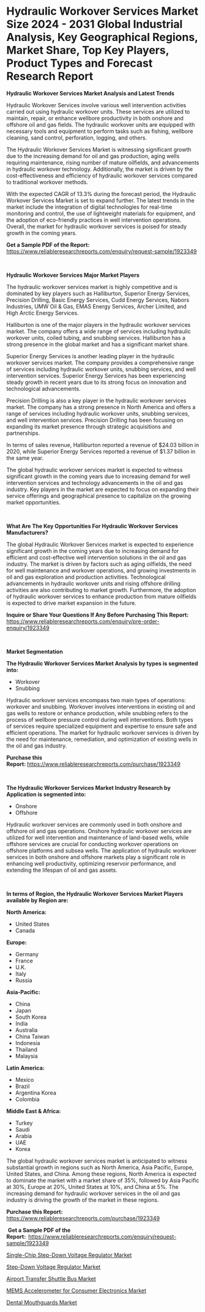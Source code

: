 <p><h1>Hydraulic Workover Services Market Size 2024 - 2031 Global Industrial Analysis, Key Geographical Regions, Market Share, Top Key Players, Product Types and Forecast Research Report</h1></p><p><strong>Hydraulic Workover Services Market Analysis and Latest Trends</strong></p>
<p><p>Hydraulic Workover Services involve various well intervention activities carried out using hydraulic workover units. These services are utilized to maintain, repair, or enhance wellbore productivity in both onshore and offshore oil and gas fields. The hydraulic workover units are equipped with necessary tools and equipment to perform tasks such as fishing, wellbore cleaning, sand control, perforation, logging, and others.</p><p>The Hydraulic Workover Services Market is witnessing significant growth due to the increasing demand for oil and gas production, aging wells requiring maintenance, rising number of mature oilfields, and advancements in hydraulic workover technology. Additionally, the market is driven by the cost-effectiveness and efficiency of hydraulic workover services compared to traditional workover methods.</p><p>With the expected CAGR of 13.3% during the forecast period, the Hydraulic Workover Services Market is set to expand further. The latest trends in the market include the integration of digital technologies for real-time monitoring and control, the use of lightweight materials for equipment, and the adoption of eco-friendly practices in well intervention operations. Overall, the market for hydraulic workover services is poised for steady growth in the coming years.</p></p>
<p><strong>Get a Sample PDF of the Report:&nbsp;</strong> <a href="https://www.reliableresearchreports.com/enquiry/request-sample/1923349">https://www.reliableresearchreports.com/enquiry/request-sample/1923349</a></p>
<p>&nbsp;</p>
<p><strong>Hydraulic Workover Services Major Market Players</strong></p>
<p><p>The hydraulic workover services market is highly competitive and is dominated by key players such as Halliburton, Superior Energy Services, Precision Drilling, Basic Energy Services, Cudd Energy Services, Nabors Industries, UMW Oil & Gas, EMAS Energy Services, Archer Limited, and High Arctic Energy Services.</p><p>Halliburton is one of the major players in the hydraulic workover services market. The company offers a wide range of services including hydraulic workover units, coiled tubing, and snubbing services. Halliburton has a strong presence in the global market and has a significant market share.</p><p>Superior Energy Services is another leading player in the hydraulic workover services market. The company provides a comprehensive range of services including hydraulic workover units, snubbing services, and well intervention services. Superior Energy Services has been experiencing steady growth in recent years due to its strong focus on innovation and technological advancements.</p><p>Precision Drilling is also a key player in the hydraulic workover services market. The company has a strong presence in North America and offers a range of services including hydraulic workover units, snubbing services, and well intervention services. Precision Drilling has been focusing on expanding its market presence through strategic acquisitions and partnerships.</p><p>In terms of sales revenue, Halliburton reported a revenue of $24.03 billion in 2020, while Superior Energy Services reported a revenue of $1.37 billion in the same year.</p><p>The global hydraulic workover services market is expected to witness significant growth in the coming years due to increasing demand for well intervention services and technology advancements in the oil and gas industry. Key players in the market are expected to focus on expanding their service offerings and geographical presence to capitalize on the growing market opportunities.</p></p>
<p>&nbsp;</p>
<p><strong>What Are The Key Opportunities For Hydraulic Workover Services Manufacturers?</strong></p>
<p><p>The global Hydraulic Workover Services market is expected to experience significant growth in the coming years due to increasing demand for efficient and cost-effective well intervention solutions in the oil and gas industry. The market is driven by factors such as aging oilfields, the need for well maintenance and workover operations, and growing investments in oil and gas exploration and production activities. Technological advancements in hydraulic workover units and rising offshore drilling activities are also contributing to market growth. Furthermore, the adoption of hydraulic workover services to enhance production from mature oilfields is expected to drive market expansion in the future.</p></p>
<p><strong>Inquire or Share Your Questions If Any Before Purchasing This Report:</strong> <a href="https://www.reliableresearchreports.com/enquiry/pre-order-enquiry/1923349">https://www.reliableresearchreports.com/enquiry/pre-order-enquiry/1923349</a></p>
<p>&nbsp;</p>
<p><strong>Market Segmentation</strong></p>
<p><strong>The Hydraulic Workover Services Market Analysis by types is segmented into:</strong></p>
<p><ul><li>Workover</li><li>Snubbing</li></ul></p>
<p><p>Hydraulic workover services encompass two main types of operations: workover and snubbing. Workover involves interventions in existing oil and gas wells to restore or enhance production, while snubbing refers to the process of wellbore pressure control during well interventions. Both types of services require specialized equipment and expertise to ensure safe and efficient operations. The market for hydraulic workover services is driven by the need for maintenance, remediation, and optimization of existing wells in the oil and gas industry.</p></p>
<p><strong>Purchase this Report:&nbsp;</strong><a href="https://www.reliableresearchreports.com/purchase/1923349">https://www.reliableresearchreports.com/purchase/1923349</a></p>
<p>&nbsp;</p>
<p><strong>The Hydraulic Workover Services Market Industry Research by Application is segmented into:</strong></p>
<p><ul><li>Onshore</li><li>Offshore</li></ul></p>
<p><p>Hydraulic workover services are commonly used in both onshore and offshore oil and gas operations. Onshore hydraulic workover services are utilized for well intervention and maintenance of land-based wells, while offshore services are crucial for conducting workover operations on offshore platforms and subsea wells. The application of hydraulic workover services in both onshore and offshore markets play a significant role in enhancing well productivity, optimizing reservoir performance, and extending the lifespan of oil and gas assets.</p></p>
<p>&nbsp;</p>
<p><strong>In terms of Region, the Hydraulic Workover Services Market Players available by Region are:</strong></p>
<p>
    <p> <strong> North America: </strong>
        <ul>
            <li>United States</li>
            <li>Canada</li>
        </ul>
        </p> 
    <p> <strong> Europe: </strong>
        <ul>
            <li>Germany</li>
            <li>France</li>
            <li>U.K.</li>
            <li>Italy</li>
            <li>Russia</li>
        </ul>
        </p> 
    <p> <strong> Asia-Pacific: </strong>
        <ul>
            <li>China</li>
            <li>Japan</li>
            <li>South Korea</li>
            <li>India</li>
            <li>Australia</li>
            <li>China Taiwan</li>
            <li>Indonesia</li>
            <li>Thailand</li>
            <li>Malaysia</li>
        </ul>
        </p> 
    <p> <strong> Latin America: </strong>
        <ul>
            <li>Mexico</li>
            <li>Brazil</li>
            <li>Argentina Korea</li>
            <li>Colombia</li>
        </ul>
        </p> 
    <p> <strong> Middle East & Africa: </strong>
        <ul>
            <li>Turkey</li>
            <li>Saudi</li>
            <li>Arabia</li>
            <li>UAE</li>
            <li>Korea</li>
        </ul>
    </p>
    </p>
<p><p>The global hydraulic workover services market is anticipated to witness substantial growth in regions such as North America, Asia Pacific, Europe, United States, and China. Among these regions, North America is expected to dominate the market with a market share of 35%, followed by Asia Pacific at 30%, Europe at 20%, United States at 10%, and China at 5%. The increasing demand for hydraulic workover services in the oil and gas industry is driving the growth of the market in these regions.</p></p>
<p><strong>Purchase this Report: </strong><a href="https://www.reliableresearchreports.com/purchase/1923349">https://www.reliableresearchreports.com/purchase/1923349</a></p>
<p>&nbsp;<strong>Get a Sample PDF of the Report:&nbsp;&nbsp;</strong><a href="https://www.reliableresearchreports.com/enquiry/request-sample/1923349">https://www.reliableresearchreports.com/enquiry/request-sample/1923349</a></p>
<p><strong></strong></p>
<p><p><a href="https://scarlet-rocket-c63.notion.site/Single-Chip-Step-Down-Voltage-Regulator-Market-Size-Evaluating-its-Market-Trends-Growth-and-Proje-7b546e1378bf476dba333a7913259ba5">Single-Chip Step-Down Voltage Regulator Market</a></p><p><a href="https://zircon-bluebell-299.notion.site/Step-Down-Voltage-Regulator-Market-Research-Report-Reveals-The-Latest-Trends-And-Opportunities-of-th-07a8da7b700d42f6bec7d28d8827c4a6">Step-Down Voltage Regulator Market</a></p><p><a href="https://view.publitas.com/reportprime-1/airport-transfer-shuttle-bus-market-size-global-industry-overview-market-segmentation-and-forecast-2024-to-2031/">Airport Transfer Shuttle Bus Market</a></p><p><a href="https://fearless-okapi-6c8.notion.site/MEMS-Accelerometer-for-Consumer-Electronics-Market-Research-Report-Provides-thorough-Industry-Overvi-dcec5c1b62134844bb4f273ac450d59d">MEMS Accelerometer for Consumer Electronics Market</a></p><p><a href="https://view.publitas.com/reportprime-1/dental-mouthguards-market-size-and-examines-its-market-scope-with-a-primary-focus-on-growth-opportunities-and-forecasted-trends-spanning-from-2024-to-2031/">Dental Mouthguards Market</a></p></p>